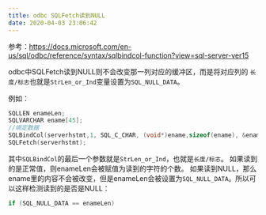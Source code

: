```yaml
---
title: odbc SQLFetch读到NULL
date: 2020-04-03 23:06:42
---
```


参考：<https://docs.microsoft.com/en-us/sql/odbc/reference/syntax/sqlbindcol-function?view=sql-server-ver15>

odbc中SQLFetch读到NULL则不会改变那一列对应的缓冲区，而是将对应列的          `长度/标志`也就是`StrLen_or_Ind`变量设置为`SQL_NULL_DATA`。

例如：
```cpp
SQLLEN enameLen;
SQLVARCHAR ename[45];
//绑定数据
SQLBindCol(serverhstmt,1, SQL_C_CHAR, (void*)ename,sizeof(ename), &enameLen);
SQLFetch(serverhstmt);
```
其中`SQLBindCol`的最后一个参数就是`StrLen_or_Ind`，也就是`长度/标志`。
如果读到的是正常值，则enameLen会被赋值为读到的字符的个数。
如果读到NULL，那么ename里的内容不会被改变，但是enameLen会被设置为`SQL_NULL_DATA`。所以可以这样检测读到的是否是NULL：
```cpp
if (SQL_NULL_DATA == enameLen)
```
